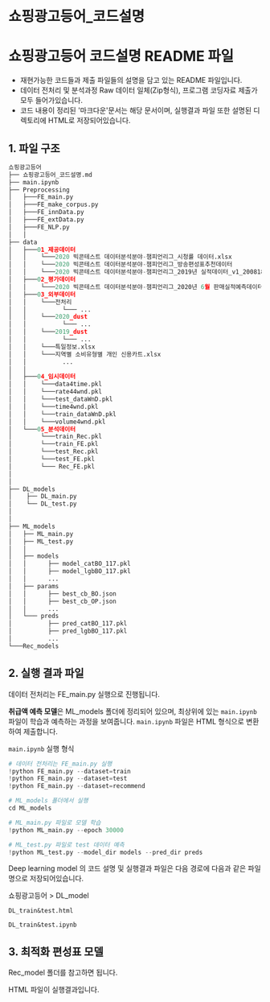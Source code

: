 # 쇼핑광고등어_코드설명

# 쇼핑광고등어 코드설명 README 파일

- 재현가능한 코드들과 제출 파일들의 설명을 담고 있는 README 파일입니다.
- 데이터 전처리 및 분석과정 Raw 데이터 일체(Zip형식), 프로그램 코딩자료 제출가 모두 들어가있습니다.
- 코드 내용이 정리된 '마크다운'문서는 해당 문서이며, 실행결과 파일 또한 설명된 디렉토리에 HTML로 저장되어있습니다.

## 1. 파일 구조

```python
쇼핑광고등어
├── 쇼핑광고등어_코드설명.md
├── main.ipynb    
├── Preprocessing
│   ├───FE_main.py
│   ├───FE_make_corpus.py
│   ├───FE_innData.py
│   ├───FE_extData.py
│   ├───FE_NLP.py
│   │
├── data
│   ├───01_제공데이터
│   │    └───2020 빅콘테스트 데이터분석분야-챔피언리그_시청률 데이터.xlsx
│   │    └───2020 빅콘테스트 데이터분석분야-챔피언리그_방송편성표추천데이터
│   │    └───2020 빅콘테스트 데이터분석분야-챔피언리그_2019년 실적데이터_v1_200818
│   ├───02_평가데이터
│   │    └───2020 빅콘테스트 데이터분석분야-챔피언리그_2020년 6월 판매실적예측데이터(평가데이터)
│   ├───03_외부데이터
│   │    └───전처리
│   │          └─── ...
│   │    └───2020_dust
│   │          └─── ...
│   │    └───2019_dust
│   │          └─── ...
│   │    └───특일정보.xlsx
│   │    └───지역별 소비유형별 개인 신용카트.xlsx
│   │          ...
│   │ 
│   ├───04_임시데이터
│   │    └───data4time.pkl
│   │    └───rate44wnd.pkl
│   │    └───test_dataWnD.pkl
│   │    └───time4wnd.pkl
│   │    └───train_dataWnD.pkl
│   │    └───volume4wnd.pkl
│   └───05_분석데이터
│        └───train_Rec.pkl
│        └───train_FE.pkl
│        └───test_Rec.pkl
│        └───test_FE.pkl
│        └─── Rec_FE.pkl
│      
│   
├── DL_models
│    ├── DL_main.py
│    └── DL_test.py
│
│
├── ML_models
│   ├── ML_main.py
│   ├── ML_test.py
│   │
│   ├── models
│   │      ├── model_catBO_117.pkl
│   │      ├── model_lgbBO_117.pkl
│   │      ...
│   ├── params
│   │      ├── best_cb_BO.json
│   │      ├── best_cb_OP.json
│   │      ...
│   └─── preds
│          ├── pred_catBO_117.pkl
│          ├── pred_lgbBO_117.pkl
│          ...
└───Rec_models
```

## 2. 실행 결과 파일

데이터 전처리는 FE_main.py 실행으로 진행됩니다.

**취급액 예측 모델**은 ML_models 폴더에 정리되어 있으며, 최상위에 있는 `main.ipynb` 파일이 학습과 예측하는 과정을 보여줍니다. `main.ipynb` 파일은 HTML 형식으로 변환하여 제출합니다.

`main.ipynb` 실행 형식

```python
# 데이터 전처리는 FE_main.py 실행
!python FE_main.py --dataset=train
!python FE_main.py --dataset=test
!python FE_main.py --dataset=recommend

# ML_models 폴더에서 실행
cd ML_models

# ML_main.py 파일로 모델 학습
!python ML_main.py --epoch 30000

# ML_test.py 파일로 test 데이터 예측
!python ML_test.py --model_dir models --pred_dir preds
```

Deep learning model 의 코드 설명 및 실행결과 파일은 다음 경로에 다음과 같은 파일명으로 저장되어있습니다.

쇼핑광고등어 > DL_model 

`DL_train&test.html`

`DL_train&test.ipynb`

## 3. 최적화 편성표 모델

Rec_model 폴더를 참고하면 됩니다.

HTML 파일이 실행결과입니다.
